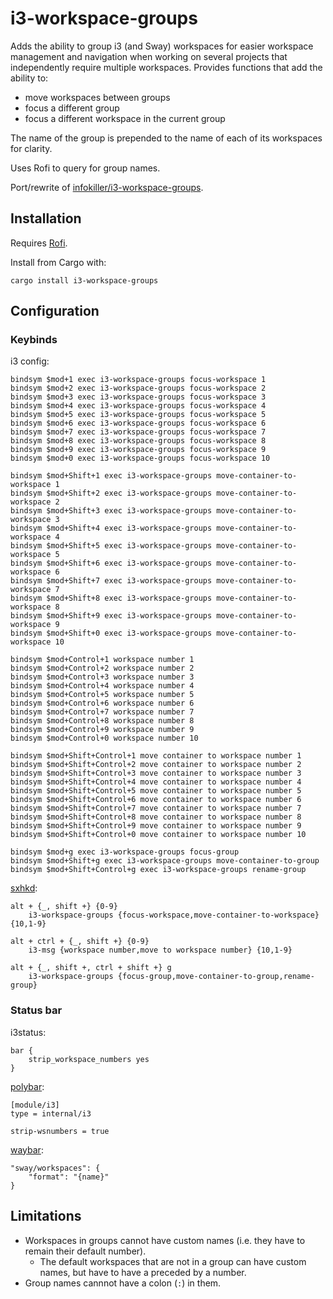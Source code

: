 # i3-workspace-groups

Adds the ability to group i3 (and Sway) workspaces for easier workspace management and navigation when working on several projects that independently require multiple workspaces. Provides functions that add the ability to:

- move workspaces between groups
- focus a different group
- focus a different workspace in the current group

The name of the group is prepended to the name of each of its workspaces for clarity.

Uses Rofi to query for group names.

Port/rewrite of [infokiller/i3-workspace-groups](https://github.com/infokiller/i3-workspace-groups).

## Installation

Requires [Rofi](https://github.com/DaveDavenport/rofi).

Install from Cargo with:

```shell
cargo install i3-workspace-groups
```

<!-- TODO Install from the AUR with: -->

<!-- ```
yay -S i3-workspace-groups
``` -->

## Configuration

### Keybinds

i3 config:

```
bindsym $mod+1 exec i3-workspace-groups focus-workspace 1
bindsym $mod+2 exec i3-workspace-groups focus-workspace 2
bindsym $mod+3 exec i3-workspace-groups focus-workspace 3
bindsym $mod+4 exec i3-workspace-groups focus-workspace 4
bindsym $mod+5 exec i3-workspace-groups focus-workspace 5
bindsym $mod+6 exec i3-workspace-groups focus-workspace 6
bindsym $mod+7 exec i3-workspace-groups focus-workspace 7
bindsym $mod+8 exec i3-workspace-groups focus-workspace 8
bindsym $mod+9 exec i3-workspace-groups focus-workspace 9
bindsym $mod+0 exec i3-workspace-groups focus-workspace 10

bindsym $mod+Shift+1 exec i3-workspace-groups move-container-to-workspace 1
bindsym $mod+Shift+2 exec i3-workspace-groups move-container-to-workspace 2
bindsym $mod+Shift+3 exec i3-workspace-groups move-container-to-workspace 3
bindsym $mod+Shift+4 exec i3-workspace-groups move-container-to-workspace 4
bindsym $mod+Shift+5 exec i3-workspace-groups move-container-to-workspace 5
bindsym $mod+Shift+6 exec i3-workspace-groups move-container-to-workspace 6
bindsym $mod+Shift+7 exec i3-workspace-groups move-container-to-workspace 7
bindsym $mod+Shift+8 exec i3-workspace-groups move-container-to-workspace 8
bindsym $mod+Shift+9 exec i3-workspace-groups move-container-to-workspace 9
bindsym $mod+Shift+0 exec i3-workspace-groups move-container-to-workspace 10

bindsym $mod+Control+1 workspace number 1
bindsym $mod+Control+2 workspace number 2
bindsym $mod+Control+3 workspace number 3
bindsym $mod+Control+4 workspace number 4
bindsym $mod+Control+5 workspace number 5
bindsym $mod+Control+6 workspace number 6
bindsym $mod+Control+7 workspace number 7
bindsym $mod+Control+8 workspace number 8
bindsym $mod+Control+9 workspace number 9
bindsym $mod+Control+0 workspace number 10

bindsym $mod+Shift+Control+1 move container to workspace number 1
bindsym $mod+Shift+Control+2 move container to workspace number 2
bindsym $mod+Shift+Control+3 move container to workspace number 3
bindsym $mod+Shift+Control+4 move container to workspace number 4
bindsym $mod+Shift+Control+5 move container to workspace number 5
bindsym $mod+Shift+Control+6 move container to workspace number 6
bindsym $mod+Shift+Control+7 move container to workspace number 7
bindsym $mod+Shift+Control+8 move container to workspace number 8
bindsym $mod+Shift+Control+9 move container to workspace number 9
bindsym $mod+Shift+Control+0 move container to workspace number 10

bindsym $mod+g exec i3-workspace-groups focus-group
bindsym $mod+Shift+g exec i3-workspace-groups move-container-to-group
bindsym $mod+Shift+Control+g exec i3-workspace-groups rename-group
```

[sxhkd](https://github.com/baskerville/sxhkd):

```
alt + {_, shift +} {0-9}
	i3-workspace-groups {focus-workspace,move-container-to-workspace} {10,1-9}

alt + ctrl + {_, shift +} {0-9}
	i3-msg {workspace number,move to workspace number} {10,1-9}

alt + {_, shift +, ctrl + shift +} g
	i3-workspace-groups {focus-group,move-container-to-group,rename-group}
```

### Status bar

i3status:

```
bar {
    strip_workspace_numbers yes
}
```

[polybar](https://github.com/jaagr/polybar):

```dosini
[module/i3]
type = internal/i3

strip-wsnumbers = true
```

[waybar](https://github.com/Alexays/Waybar):

```
"sway/workspaces": {
    "format": "{name}"
}
```

## Limitations

- Workspaces in groups cannot have custom names (i.e. they have to remain their default number).
  - The default workspaces that are not in a group can have custom names, but have to have a preceded by a number.
- Group names cannnot have a colon (`:`) in them.
